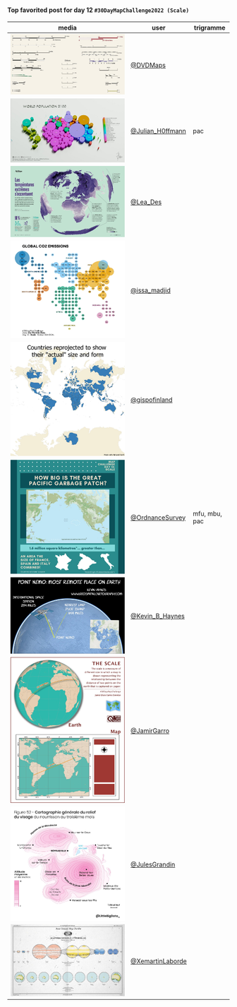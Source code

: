 #### Top favorited post for day 12 `#30DayMapChallenge2022 (Scale)`
| media | user | trigramme |
|-------|------|-----------|
| ![image](uploads/9b981cee91c42270e4f1204c8c54fc95/image.png) | [@DVDMaps](https://twitter.com/DVDMaps/status/1591527779866382336) |  |
| ![image](uploads/82b971679272729975868a2a788b7581/image.png) | [@Julian_H0ffmann](https://twitter.com/Julian_H0ffmann/status/1591456690972807168) | pac |
| ![image](uploads/2afa752b455d0c5ebd671931c87f3c27/image.png) | [@Lea_Des](https://twitter.com/Lea_Des/status/1591361658869321730) |  |
| ![image](uploads/764955b8d40288abe54a3f2ba6f571ef/image.png) | [@issa_madjid](https://twitter.com/issa_madjid/status/1591383429685383169) |  |
| ![image](uploads/b9007ceb2fdc3b3643892c10d40f6428/image.png) | [@gispofinland](https://twitter.com/gispofinland/status/1591368278278287360) |  |
| ![image](uploads/95c01232c94e954a3aab671d4262ff06/image.png) | [@OrdnanceSurvey](https://twitter.com/OrdnanceSurvey/status/1591370460159262720) | mfu, mbu, pac |
| ![image](uploads/e46cfa6ce24ebe605578bcec72442327/image.png) | [@Kevin_B_Haynes](https://twitter.com/Kevin_B_Haynes/status/1591481371926601734) |  |
| ![image](uploads/1abcef5c298b5efc7e34c3256ac1ec99/image.png) | [@JamirGarro](https://twitter.com/JamirGarro/status/1591537871705579521) |  |
| ![image](uploads/f061ec767ea0194467585cf34f0b82e2/image.png) | [@JulesGrandin](https://twitter.com/JulesGrandin/status/1591330956711018499) |  |
| ![image](uploads/549e4a66d7ff6ac087b305cc3112df9b/image.png) | [@XemartinLaborde](https://twitter.com/XemartinLaborde/status/1591477887097778176) |  |

